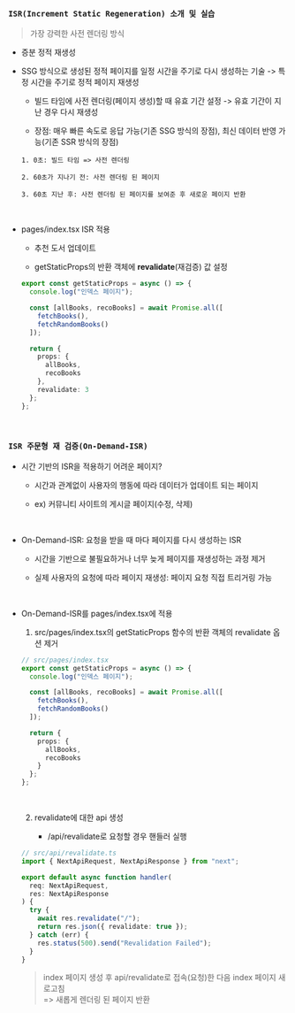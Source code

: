 ### **`ISR(Increment Static Regeneration) 소개 및 실습`**

> 가장 강력한 사전 렌더링 방식

- 증분 정적 재생성

- SSG 방식으로 생성된 정적 페이지를 일정 시간을 주기로 다시 생성하는 기술 -> 특정 시간을 주기로 정적 페이지 재생성

  - 빌드 타임에 사전 렌더링(페이지 생성)할 때 유효 기간 설정 -> 유효 기간이 지난 경우 다시 재생성

  - 장점: 매우 빠른 속도로 응답 가능(기존 SSG 방식의 장점), 최신 데이터 반영 가능(기존 SSR 방식의 장점)

  ```
  1. 0초: 빌드 타임 => 사전 렌더링

  2. 60초가 지나기 전: 사전 렌더링 된 페이지

  3. 60초 지난 후: 사전 렌더링 된 페이지를 보여준 후 새로운 페이지 반환
  ```

<br />

- pages/index.tsx ISR 적용

  - 추천 도서 업데이트

  - getStaticProps의 반환 객체에 **revalidate**(재검증) 값 설정

  ```ts
  export const getStaticProps = async () => {
    console.log("인덱스 페이지");

    const [allBooks, recoBooks] = await Promise.all([
      fetchBooks(),
      fetchRandomBooks()
    ]);

    return {
      props: {
        allBooks,
        recoBooks
      },
      revalidate: 3
    };
  };
  ```

<br />

### **`ISR 주문형 재 검증(On-Demand-ISR)`**

- 시간 기반의 ISR을 적용하기 어려운 페이지?

  - 시간과 관계없이 사용자의 행동에 따라 데이터가 업데이트 되는 페이지

  - ex) 커뮤니티 사이트의 게시글 페이지(수정, 삭제)

<br />

- On-Demand-ISR: 요청을 받을 때 마다 페이지를 다시 생성하는 ISR

  - 시간을 기반으로 불필요하거나 너무 늦게 페이지를 재생성하는 과정 제거

  - 실제 사용자의 요청에 따라 페이지 재생성: 페이지 요청 직접 트리거링 가능

<br />

- On-Demand-ISR를 pages/index.tsx에 적용

  1. src/pages/index.tsx의 getStaticProps 함수의 반환 객체의 revalidate 옵션 제거

  ```ts
  // src/pages/index.tsx
  export const getStaticProps = async () => {
    console.log("인덱스 페이지");

    const [allBooks, recoBooks] = await Promise.all([
      fetchBooks(),
      fetchRandomBooks()
    ]);

    return {
      props: {
        allBooks,
        recoBooks
      }
    };
  };
  ```

  <br />

  2. revalidate에 대한 api 생성

     - /api/revalidate로 요청할 경우 핸들러 실행

  ```ts
  // src/api/revalidate.ts
  import { NextApiRequest, NextApiResponse } from "next";

  export default async function handler(
    req: NextApiRequest,
    res: NextApiResponse
  ) {
    try {
      await res.revalidate("/");
      return res.json({ revalidate: true });
    } catch (err) {
      res.status(500).send("Revalidation Failed");
    }
  }
  ```

  > index 페이지 생성 후 api/revalidate로 접속(요청)한 다음 index 페이지 새로고침 <br />
  > => 새롭게 렌더링 된 페이지 반환
